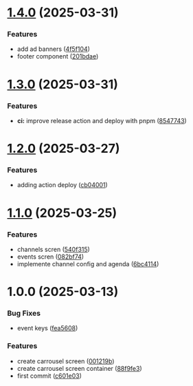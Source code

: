 # [1.4.0](https://github.com/Buildbox-IT-Solutions/agenda-digital-front/compare/v1.3.0...v1.4.0) (2025-03-31)


### Features

* add ad banners ([4f5f104](https://github.com/Buildbox-IT-Solutions/agenda-digital-front/commit/4f5f1041ffd8ab1be6fc9442cd812573577ffb7f))
* footer component ([201bdae](https://github.com/Buildbox-IT-Solutions/agenda-digital-front/commit/201bdae7dbac27089296c1de22e7ea54fd31f45e))

# [1.3.0](https://github.com/Buildbox-IT-Solutions/agenda-digital-front/compare/v1.2.0...v1.3.0) (2025-03-31)


### Features

* **ci:** improve release action and deploy with pnpm ([8547743](https://github.com/Buildbox-IT-Solutions/agenda-digital-front/commit/854774346e565ccf02b9530141a377a58bcd3fa1))

# [1.2.0](https://github.com/Buildbox-IT-Solutions/agenda-digital-front/compare/v1.1.0...v1.2.0) (2025-03-27)


### Features

* adding action deploy ([cb04001](https://github.com/Buildbox-IT-Solutions/agenda-digital-front/commit/cb04001e370e4c55983cc2e96a67bf5c2c4bedb8))

# [1.1.0](https://github.com/Buildbox-IT-Solutions/agenda-digital-front/compare/v1.0.0...v1.1.0) (2025-03-25)


### Features

* channels scren ([540f315](https://github.com/Buildbox-IT-Solutions/agenda-digital-front/commit/540f31528331d989195c41418307ab26f464e00d))
* events scren ([082bf74](https://github.com/Buildbox-IT-Solutions/agenda-digital-front/commit/082bf7445927b72a412473ba6678b8676fc673a1))
* implemente channel config and agenda ([6bc4114](https://github.com/Buildbox-IT-Solutions/agenda-digital-front/commit/6bc4114bd43ee373c74c01ec5c2af0ba5f7a693c))

# 1.0.0 (2025-03-13)


### Bug Fixes

* event keys ([fea5608](https://github.com/Buildbox-IT-Solutions/agenda-digital-front/commit/fea56082f0113fa41fe7cacf6360a9c48f5b1a84))


### Features

* create carrousel screen ([001219b](https://github.com/Buildbox-IT-Solutions/agenda-digital-front/commit/001219b01a2e9f99d3ba6d6bcefefb3df7298644))
* create carrousel screen container ([88f9fe3](https://github.com/Buildbox-IT-Solutions/agenda-digital-front/commit/88f9fe337d638008ce565aacb818d6d683347696))
* first commit ([c601e03](https://github.com/Buildbox-IT-Solutions/agenda-digital-front/commit/c601e035cc6add962a273dfe4e3707ebba7f3b57))

